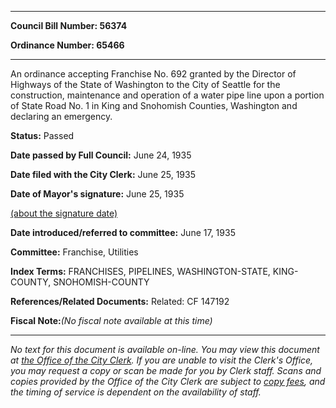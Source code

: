 

********

**Council Bill Number: 56374**
   
**Ordinance Number: 65466**
********

 An ordinance accepting Franchise No. 692 granted by the Director of Highways of the State of Washington to the City of Seattle for the construction, maintenance and operation of a water pipe line upon a portion of State Road No. 1 in King and Snohomish Counties, Washington and declaring an emergency.

**Status:** Passed
   
**Date passed by Full Council:** June 24, 1935
   
**Date filed with the City Clerk:** June 25, 1935
   
**Date of Mayor's signature:** June 25, 1935
   
[(about the signature date)](/~public/approvaldate.htm)
   
   
   
**Date introduced/referred to committee:** June 17, 1935
   
**Committee:** Franchise, Utilities
   
   
**Index Terms:** FRANCHISES, PIPELINES, WASHINGTON-STATE, KING-COUNTY, SNOHOMISH-COUNTY

**References/Related Documents:** Related: CF 147192

**Fiscal Note:**_(No fiscal note available at this time)_
********

_No text for this document is available on-line. You may view this document at [the Office of the City Clerk](http://www.seattle.gov/leg/clerk/contactUs.htm). If you are unable to visit the Clerk's Office, you may request a copy or scan be made for you by Clerk staff. Scans and copies provided by the Office of the City Clerk are subject to [copy fees](http://clerk.seattle.gov/~public/clerkfees.htm), and the timing of service is dependent on the availability of staff._

